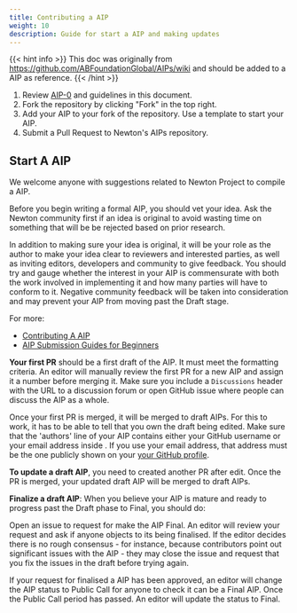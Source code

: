 ```yaml
---
title: Contributing a AIP
weight: 10
description: Guide for start a AIP and making updates
---
```


{{< hint info >}}
This doc was originally from https://github.com/ABFoundationGlobal/AIPs/wiki and should be added to a AIP as reference.
{{< /hint >}}

1. Review [AIP-0](../AIPS/aip-0/index.md) and guidelines in this document.
1. Fork the repository by clicking "Fork" in the top right.
1. Add your AIP to your fork of the repository. Use a template to start your AIP.
1. Submit a Pull Request to Newton's AIPs repository.

## Start A AIP

We welcome anyone with suggestions related to Newton Project to compile a AIP.

Before you begin writing a formal AIP, you should vet your idea. Ask the Newton community first if an idea is original to avoid wasting time on something that will be be rejected based on prior research.

In addition to making sure your idea is original, it will be your role as the author to make your idea clear to reviewers and interested parties, as well as inviting editors, developers and community to give feedback. You should try and gauge whether the interest in your AIP is commensurate with both the work involved in implementing it and how many parties will have to conform to it. Negative community feedback will be taken into consideration and may prevent your AIP from moving past the Draft stage.

For more:

- [Contributing A AIP](contributing-a-aip.md)
- [AIP Submission Guides for Beginners](aip-submission-guide-for-beginners.md)

**Your first PR** should be a first draft of the AIP. It must meet the formatting criteria. An editor will manually review the first PR for a new AIP and assign it a number before merging it. Make sure you include a `Discussions` header with the URL to a discussion forum or open GitHub issue where people can discuss the AIP as a whole.

Once your first PR is merged, it will be merged to draft AIPs. For this to work, it has to be able to tell that you own the draft being edited. Make sure that the 'authors' line of your AIP contains either your GitHub username or your email address inside . If you use your email address, that address must be the one publicly shown on your [your GitHub profile](https://github.com/settings/profile).

**To update a draft AIP**, you need to created another PR after edit. Once the PR is merged, your updated draft AIP will be merged to draft AIPs.

**Finalize a draft AIP**: When you believe your AIP is mature and ready to progress past the Draft phase to Final, you should do:

Open an issue to request for make the AIP Final. An editor will review your request and ask if anyone objects to its being finalised. If the editor decides there is no rough consensus - for instance, because contributors point out significant issues with the AIP - they may close the issue and request that you fix the issues in the draft before trying again.

If your request for finalised a AIP has been approved, an editor will change the AIP status to Public Call for anyone to check it can be a Final AIP. Once the Public Call period has passed. An editor will update the status to Final.
